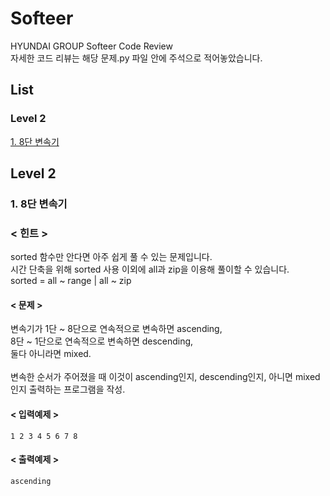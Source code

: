 # Softeer
HYUNDAI GROUP Softeer Code Review  
자세한 코드 리뷰는 해당 문제.py 파일 안에 주석으로 적어놓았습니다.

## List
### Level 2
[1. 8단 변속기](#8단-변속기)


## Level 2  
### 1. 8단 변속기  
### < 힌트 >
sorted 함수만 안다면 아주 쉽게 풀 수 있는 문제입니다.  
시간 단축을 위해 sorted 사용 이외에 all과 zip을 이용해 풀이할 수 있습니다.  
sorted = all ~ range | all ~ zip    

#### < 문제 >
변속기가 1단 ~ 8단으로 연속적으로 변속하면 ascending,    
8단 ~ 1단으로 연속적으로 변속하면 descending,   
둘다 아니라면 mixed.  
<br>
변속한 순서가 주어졌을 때 이것이 ascending인지, descending인지, 아니면 mixed인지 출력하는 프로그램을 작성.  

#### < 입력예제 >
```
1 2 3 4 5 6 7 8
```
#### < 출력예제 >
```
ascending
```
